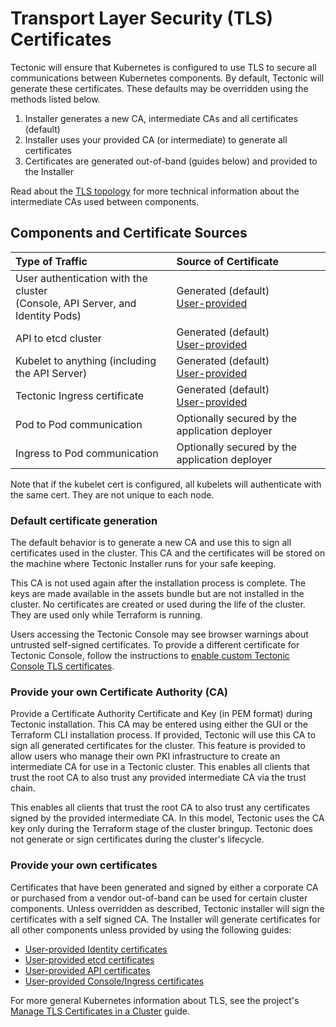 # Transport Layer Security (TLS) Certificates

Tectonic will ensure that Kubernetes is configured to use TLS to secure all communications between Kubernetes components. By default, Tectonic will generate these certificates. These defaults may be overridden using the methods listed below.

1. Installer generates a new CA, intermediate CAs and all certificates (default)
2. Installer uses your provided CA (or intermediate) to generate all certificates
3. Certificates are generated out-of-band (guides below) and provided to the Installer

Read about the [TLS topology][tls-topology] for more technical information about the intermediate CAs used between components.

## Components and Certificate Sources

| Type of Traffic | Source of Certificate |
|:----------|:----------------------|
| User authentication with the cluster </br> (Console, API Server, and Identity Pods) | Generated (default) </br> [User-provided][tls-identity] |
| API to etcd cluster | Generated (default) </br> [User-provided][tls-etcd] |
| Kubelet to anything (including the API Server) | Generated (default) </br> [User-provided][tls-kube] |
| Tectonic Ingress certificate | Generated (default) </br> [User-provided][tls-ingress] |
| Pod to Pod communication | Optionally secured by the application deployer |
| Ingress to Pod communication | Optionally secured by the application deployer |

Note that if the kubelet cert is configured, all kubelets will authenticate with the same cert. They are not unique to each node.

### Default certificate generation

The default behavior is to generate a new CA and use this to sign all certificates used in the cluster. This CA and the certificates will be stored on the machine where Tectonic Installer runs for your safe keeping.

This CA is not used again after the installation process is complete. The keys are made available in the assets bundle but are not installed in the cluster. No certificates are created or used during the life of the cluster. They are used only while Terraform is running.

Users accessing the Tectonic Console may see browser warnings about untrusted self-signed certificates. To provide a different certificate for Tectonic Console, follow the instructions to [enable custom Tectonic Console TLS certificates][tls-ingress].

### Provide your own Certificate Authority (CA)

Provide a Certificate Authority Certificate and Key (in PEM format) during Tectonic installation. This CA may be entered using either the GUI or the Terraform CLI installation process. If provided, Tectonic will use this CA to sign all generated certificates for the cluster. This feature is provided to allow users who manage their own PKI infrastructure to create an intermediate CA for use in a Tectonic cluster. This enables all clients that trust the root CA to also trust any provided intermediate CA via the trust chain.

This enables all clients that trust the root CA to also trust any certificates signed by the provided intermediate CA. In this model, Tectonic uses the CA key only during the Terraform stage of the cluster bringup. Tectonic does not generate or sign certificates during the cluster's lifecycle.

### Provide your own certificates

Certificates that have been generated and signed by either a corporate CA or purchased from a vendor out-of-band can be used for certain cluster components. Unless overridden as described, Tectonic installer will sign the certificates with a self signed CA. The Installer will generate certificates for all other components unless provided by using the following guides:

 * [User-provided Identity certificates][tls-identity]
 * [User-provided etcd certificates][tls-etcd]
 * [User-provided API certificates][tls-kube]
 * [User-provided Console/Ingress certificates][tls-ingress]

For more general Kubernetes information about TLS, see the project's [Manage TLS Certificates in a Cluster][manage-tls] guide.


[manage-tls]: https://kubernetes.io/docs/tasks/tls/managing-tls-in-a-cluster/
[tls-etcd]: tls-etcd.md
[tls-identity]: tls-identity.md
[tls-ingress]: tls-ingress.md
[tls-kube]: tls-kube.md
[tls-topology]: tls-topology.md
